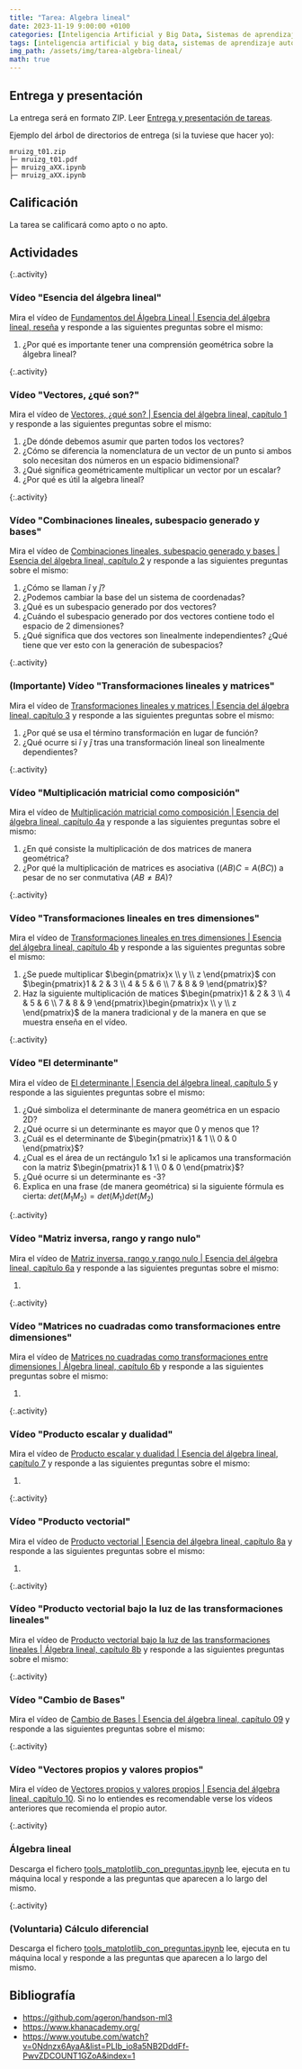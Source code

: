 ```yaml
---
title: "Tarea: Algebra lineal"
date: 2023-11-19 9:00:00 +0100
categories: [Inteligencia Artificial y Big Data, Sistemas de aprendizaje automático]
tags: [inteligencia artificial y big data, sistemas de aprendizaje automático]
img_path: /assets/img/tarea-algebra-lineal/
math: true
---
```


## Entrega y presentación

La entrega será en formato ZIP. Leer [Entrega y presentación de tareas](/posts/entrega-presentacion-tareas/).

Ejemplo del árbol de directorios de entrega (si la tuviese que hacer yo):

```plaintext
mruizg_t01.zip
├─ mruizg_t01.pdf
├─ mruizg_aXX.ipynb
├─ mruizg_aXX.ipynb
```

## Calificación

La tarea se calificará como apto o no apto.

## Actividades

{:.activity}
### Vídeo "Esencia del álgebra lineal"

Mira el vídeo de [Fundamentos del Álgebra Lineal | Esencia del álgebra lineal, reseña](https://www.youtube.com/watch?v=0Ndnzx6AyaA) y responde a las siguientes preguntas sobre el mismo:

1. ¿Por qué es importante tener una comprensión geométrica sobre la álgebra lineal?

{:.activity}
### Vídeo "Vectores, ¿qué son?"

Mira el vídeo de [Vectores, ¿qué son? | Esencia del álgebra lineal, capítulo 1](https://www.youtube.com/watch?v=wiuEEkP_XuM) y responde a las siguientes preguntas sobre el mismo:

1. ¿De dónde debemos asumir que parten todos los vectores?
1. ¿Cómo se diferencia la nomenclatura de un vector de un punto si ambos solo necesitan dos números en un espacio bidimensional?
1. ¿Qué significa geométricamente multiplicar un vector por un escalar?
1. ¿Por qué es útil la algebra lineal?

{:.activity}
### Vídeo "Combinaciones lineales, subespacio generado y bases"

Mira el vídeo de [Combinaciones lineales, subespacio generado y bases | Esencia del álgebra lineal, capítulo 2](https://www.youtube.com/watch?v=RqQqFx4xUjk) y responde a las siguientes preguntas sobre el mismo:

1. ¿Cómo se llaman $\hat{i}$  y $\hat{j}$?
1. ¿Podemos cambiar la base del un sistema de coordenadas?
1. ¿Qué es un subespacio generado por dos vectores?
1. ¿Cuándo el subespacio generado por dos vectores contiene todo el espacio de 2 dimensiones?
1. ¿Qué significa que dos vectores son linealmente independientes? ¿Qué tiene que ver esto con la generación de subespacios?

{:.activity}
### (Importante) Vídeo "Transformaciones lineales y matrices"

Mira el vídeo de [Transformaciones lineales y matrices | Esencia del álgebra lineal, capítulo 3](https://www.youtube.com/watch?v=YJfS4_m_0Z8) y responde a las siguientes preguntas sobre el mismo:

1. ¿Por qué se usa el término transformación en lugar de función?
1. ¿Qué ocurre si $\hat{i}$  y $\hat{j}$ tras una transformación lineal son linealmente dependientes?

{:.activity}
### Vídeo "Multiplicación matricial como composición"

Mira el vídeo de [Multiplicación matricial como composición | Esencia del álgebra lineal, capítulo 4a](https://youtu.be/8f7UUnbLqp0?si=TNrudd3cn_F_ZDye) y responde a las siguientes preguntas sobre el mismo:

1. ¿En qué consiste la multiplicación de dos matrices de manera geométrica?
1. ¿Por qué la multiplicación de matrices es asociativa ($(AB)C = A(BC)$) a pesar de no ser conmutativa ($AB \ne BA$)?

{:.activity}
### Vídeo "Transformaciones lineales en tres dimensiones"

Mira el vídeo de [Transformaciones lineales en tres dimensiones | Esencia del álgebra lineal, capítulo 4b](https://youtu.be/IvGS6aFkofg?si=43phKcXZmkFA1UQP) y responde a las siguientes preguntas sobre el mismo:

1. ¿Se puede multiplicar $\begin{pmatrix}x \\ y \\ z \end{pmatrix}$ con $\begin{pmatrix}1 & 2 & 3 \\ 4 & 5 & 6 \\ 7 & 8 & 9 \end{pmatrix}$?
1. Haz la siguiente multiplicación de matices $\begin{pmatrix}1 & 2 & 3 \\ 4 & 5 & 6 \\ 7 & 8 & 9 \end{pmatrix}\begin{pmatrix}x \\ y \\ z \end{pmatrix}$ de la manera tradicional y de la manera en que se muestra enseña en el vídeo.

{:.activity}
### Vídeo "El determinante"

Mira el vídeo de [El determinante | Esencia del álgebra lineal, capítulo 5](https://youtu.be/yt3eoYvGel0?si=d1-NaG_xgWGRIEYa) y responde a las siguientes preguntas sobre el mismo:

1. ¿Qué simboliza el determinante de manera geométrica en un espacio 2D?
1. ¿Qué ocurre si un determinante es mayor que 0 y menos que 1?
1. ¿Cuál es el determinante de $\begin{pmatrix}1 & 1 \\ 0 & 0 \end{pmatrix}$?
1. ¿Cual es el área de un rectángulo 1x1 si le aplicamos una transformación con la matriz $\begin{pmatrix}1 & 1 \\ 0 & 0 \end{pmatrix}$?
1. ¿Qué ocurre si un determinante es -3?
1. Explica en una frase (de manera geométrica) si la siguiente fórmula es cierta: $det(M_1 M_2) = det(M_1) det(M_2)$

{:.activity}
### Vídeo "Matriz inversa, rango y rango nulo"

Mira el vídeo de [Matriz inversa, rango y rango nulo | Esencia del álgebra lineal, capítulo 6a](https://youtu.be/Xt_0OyLdQgI?si=PW0mirZ16wEim-2Y) y responde a las siguientes preguntas sobre el mismo:

1.

{:.activity}
### Vídeo "Matrices no cuadradas como transformaciones entre dimensiones"

Mira el vídeo de [Matrices no cuadradas como transformaciones entre dimensiones | Álgebra lineal, capítulo 6b](https://youtu.be/VXJEsYgeXX0?si=8A0zKfHqcmwjBaxE) y responde a las siguientes preguntas sobre el mismo:

1.

{:.activity}
### Vídeo "Producto escalar y dualidad"

Mira el vídeo de [Producto escalar y dualidad | Esencia del álgebra lineal, capítulo 7](https://youtu.be/quYTdFWTN1g?si=jYXr6c82NAk321EA) y responde a las siguientes preguntas sobre el mismo:

1.

{:.activity}
### Vídeo "Producto vectorial"

Mira el vídeo de [Producto vectorial | Esencia del álgebra lineal, capítulo 8a](https://youtu.be/2u1YeOyGuAc?si=dN6TO4Z_ZSN23hg1) y responde a las siguientes preguntas sobre el mismo:

1.

{:.activity}
### Vídeo "Producto vectorial bajo la luz de las transformaciones lineales"

Mira el vídeo de [Producto vectorial bajo la luz de las transformaciones lineales | Álgebra lineal, capítulo 8b](https://youtu.be/k5MxuAVGTto?si=xZvqIq75kqxs3baV) y responde a las siguientes preguntas sobre el mismo:

{:.activity}
### Vídeo "Cambio de Bases"

Mira el vídeo de [Cambio de Bases | Esencia del álgebra lineal, capítulo 09](https://youtu.be/LYlaRDsi_T8?si=veice1e2pL7WmKOK) y responde a las siguientes preguntas sobre el mismo:

{:.activity}
### Vídeo "Vectores propios y valores propios"

Mira el vídeo de [Vectores propios y valores propios | Esencia del álgebra lineal, capítulo 10](https://www.youtube.com/embed/Gx0PaWI9eYo?si=vZtBoOe5Ot0G4DV4). Si no lo entiendes es recomendable verse los vídeos anteriores que recomienda el propio autor.

{:.activity}
### Álgebra lineal

Descarga el fichero [tools_matplotlib_con_preguntas.ipynb](/assets/img/tarea-introduccion-jupyter-notebooks/tools_matplotlib_con_preguntas.ipynb) lee, ejecuta en tu máquina local y responde a las preguntas que aparecen a lo largo del mismo.

{:.activity}
### (Voluntaria) Cálculo diferencial

Descarga el fichero [tools_matplotlib_con_preguntas.ipynb](/assets/img/tarea-introduccion-jupyter-notebooks/tools_matplotlib_con_preguntas.ipynb) lee, ejecuta en tu máquina local y responde a las preguntas que aparecen a lo largo del mismo.

## Bibliografía

- <https://github.com/ageron/handson-ml3>
- <https://www.khanacademy.org/>
- <https://www.youtube.com/watch?v=0Ndnzx6AyaA&list=PLIb_io8a5NB2DddFf-PwvZDCOUNT1GZoA&index=1>
